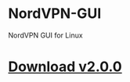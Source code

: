 # NordVPN-GUI
NordVPN GUI for Linux


# [Download v2.0.0](https://github.com/BatchSource/NordVPN-GUI/raw/master/nordvpngui.tar.xz)
